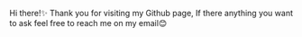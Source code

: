 Hi there!✨
Thank you for visiting my Github page, If there anything you want to ask feel free to reach me on my email😊
